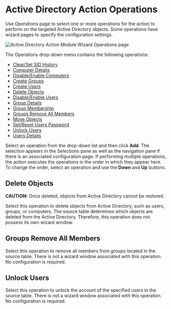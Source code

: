 # Active Directory Action Operations

Use Operations page to select one or more operations for the action to perform on the targeted Active Directory objects. Some operations have wizard pages to specify the configuration settings.

![Active Directory Action Module Wizard Operations page](/img/product_docs/activitymonitor/activitymonitor/admin/monitoreddomains/admonitoringconfiguration/operations.png)

The Operations drop-down menu contains the following operations:

- [Clear/Set SID History ](/docs/accessanalyzer/enterpriseauditor/admin/action/activedirectory/operations/sidhistory.md)
- [Computer Details](/docs/accessanalyzer/enterpriseauditor/admin/action/activedirectory/operations/computerdetails.md)
- [Disable/Enable Computers](/docs/accessanalyzer/enterpriseauditor/admin/action/activedirectory/operations/disableenablecomputers.md)
- [Create Groups](/docs/accessanalyzer/enterpriseauditor/admin/action/activedirectory/operations/creategroups.md)
- [Create Users](/docs/accessanalyzer/enterpriseauditor/admin/action/activedirectory/operations/createusers.md)
- [Delete Objects](#delete-objects)
- [Disable/Enable Users](/docs/accessanalyzer/enterpriseauditor/admin/action/activedirectory/operations/disableenableusers.md)
- [Group Details](/docs/accessanalyzer/enterpriseauditor/admin/action/activedirectory/operations/groupdetails.md)
- [Group Membership](/docs/accessanalyzer/enterpriseauditor/admin/action/activedirectory/operations/groupmembership.md)
- [Groups Remove All Members ](#groups-remove-all-members)
- [Move Objects](/docs/accessanalyzer/enterpriseauditor/admin/action/activedirectory/operations/moveobjects.md)
- [Set/Reset Users Password ](/docs/accessanalyzer/enterpriseauditor/admin/action/activedirectory/operations/setresetpassword.md)
- [Unlock Users ](#unlock-users)
- [Users Details ](/docs/accessanalyzer/enterpriseauditor/admin/action/activedirectory/operations/usersdetails.md)

Select an operation from the drop-down list and then click __Add__. The selection appears in the Selections pane as well as the navigation pane if there is an associated configuration page. If performing multiple operations, the action executes the operations in the order in which they appear here. To change the order, select an operation and use the __Down__ and __Up__ buttons.

## Delete Objects

__CAUTION:__ Once deleted, objects from Active Directory cannot be restored.

Select this operation to delete objects from Active Directory, such as users, groups, or computers. The source table determines which objects are deleted from the Active Directory. Therefore, this operation does not possess its own wizard window.

## Groups Remove All Members

Select this operation to remove all members from groups located in the source table. There is not a wizard window associated with this operation. No configuration is required.

## Unlock Users

Select this operation to unlock the account of the specified users in the source table. There is not a wizard window associated with this operation. No configuration is required.
